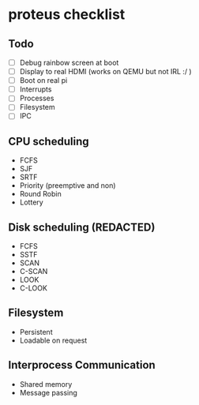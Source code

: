 # proteus checklist
## Todo
- [ ] Debug rainbow screen at boot
- [ ] Display to real HDMI (works on QEMU but not IRL :/ )
- [ ] Boot on real pi
- [ ] Interrupts
- [ ] Processes
- [ ] Filesystem
- [ ] IPC

## CPU scheduling
  * FCFS
  * SJF
  * SRTF
  * Priority (preemptive and non)
  * Round Robin
  * Lottery

## Disk scheduling (REDACTED)
  * FCFS
  * SSTF
  * SCAN
  * C-SCAN
  * LOOK
  * C-LOOK

## Filesystem
  * Persistent
  * Loadable on request

## Interprocess Communication
  * Shared memory
  * Message passing
